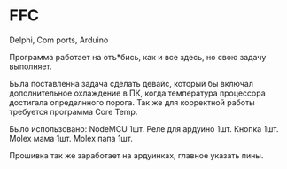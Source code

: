 # FFC
Delphi, Com ports, Arduino

Программа работает на отъ*бись, как и все здесь, но свою задачу выполняет.

Была поставленна задача сделать девайс, который бы включал дополнительное охлаждение в ПК, когда температура процессора достигала определнного порога.
Так же для корректной работы требуется программа Core Temp.

Было использовано:
  NodeMCU           1шт.
  Реле для ардуино  1шт.
  Кнопка            1шт.
  Molex мама        1шт.
  Molex папа        1шт.
  
  Прошивка так же заработает на ардуинках, главное указать пины.
